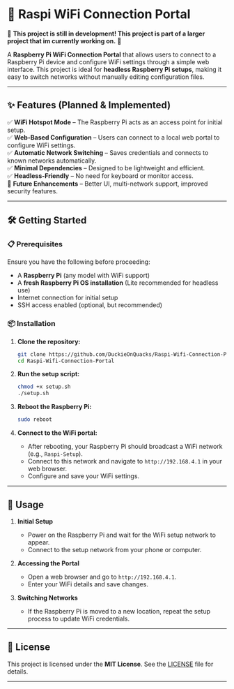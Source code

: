 # 📡 Raspi WiFi Connection Portal  

🚧 **This project is still in development! This project is part of a larger project that im currently working on.** 🚧  

A **Raspberry Pi WiFi Connection Portal** that allows users to connect to a Raspberry Pi device and configure WiFi settings through a simple web interface. This project is ideal for **headless Raspberry Pi setups**, making it easy to switch networks without manually editing configuration files.  

---

## ✨ Features (Planned & Implemented)  

✅ **WiFi Hotspot Mode** – The Raspberry Pi acts as an access point for initial setup.  
✅ **Web-Based Configuration** – Users can connect to a local web portal to configure WiFi settings.  
✅ **Automatic Network Switching** – Saves credentials and connects to known networks automatically.  
✅ **Minimal Dependencies** – Designed to be lightweight and efficient.  
✅ **Headless-Friendly** – No need for keyboard or monitor access.  
🚀 **Future Enhancements** – Better UI, multi-network support, improved security features.  

---

## 🛠️ Getting Started  

### 📋 Prerequisites  

Ensure you have the following before proceeding:  

- A **Raspberry Pi** (any model with WiFi support)  
- A **fresh Raspberry Pi OS installation** (Lite recommended for headless use)  
- Internet connection for initial setup  
- SSH access enabled (optional, but recommended)  

### 📦 Installation  

1. **Clone the repository:**  
   ```sh
   git clone https://github.com/DuckieOnQuacks/Raspi-Wifi-Connection-Portal.git
   cd Raspi-Wifi-Connection-Portal
   ```

2. **Run the setup script:**  
   ```sh
   chmod +x setup.sh
   ./setup.sh
   ```

3. **Reboot the Raspberry Pi:**  
   ```sh
   sudo reboot
   ```

4. **Connect to the WiFi portal:**  
   - After rebooting, your Raspberry Pi should broadcast a WiFi network (e.g., `Raspi-Setup`).  
   - Connect to this network and navigate to `http://192.168.4.1` in your web browser.  
   - Configure and save your WiFi settings.  

---

## 🚀 Usage  

1. **Initial Setup**  
   - Power on the Raspberry Pi and wait for the WiFi setup network to appear.  
   - Connect to the setup network from your phone or computer.  

2. **Accessing the Portal**  
   - Open a web browser and go to `http://192.168.4.1`.  
   - Enter your WiFi details and save changes.  

3. **Switching Networks**  
   - If the Raspberry Pi is moved to a new location, repeat the setup process to update WiFi credentials.  

---

## 📜 License  

This project is licensed under the **MIT License**. See the [LICENSE](LICENSE) file for details.  

---
